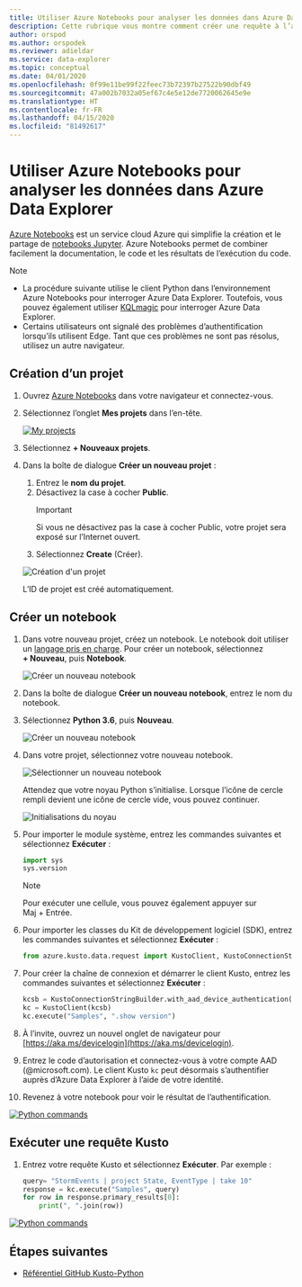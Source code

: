 ```yaml
---
title: Utiliser Azure Notebooks pour analyser les données dans Azure Data Explorer
description: Cette rubrique vous montre comment créer une requête à l’aide d’un notebook Azure
author: orspod
ms.author: orspodek
ms.reviewer: adieldar
ms.service: data-explorer
ms.topic: conceptual
ms.date: 04/01/2020
ms.openlocfilehash: 0f99e11be99f22feec73b72397b27522b90dbf49
ms.sourcegitcommit: 47a002b7032a05ef67c4e5e12de7720062645e9e
ms.translationtype: HT
ms.contentlocale: fr-FR
ms.lasthandoff: 04/15/2020
ms.locfileid: "81492617"
---
```

# <a name="use-azure-notebooks-to-analyze-data-in-azure-data-explorer"></a>Utiliser Azure Notebooks pour analyser les données dans Azure Data Explorer

[Azure Notebooks](https://notebooks.azure.com/) est un service cloud Azure qui simplifie la création et le partage de [notebooks Jupyter](https://jupyter.org/). Azure Notebooks permet de combiner facilement la documentation, le code et les résultats de l’exécution du code.

> [!Note]
> * La procédure suivante utilise le client Python dans l’environnement Azure Notebooks pour interroger Azure Data Explorer. Toutefois, vous pouvez également utiliser [KQLmagic](https://docs.microsoft.com/azure/data-explorer/kqlmagic) pour interroger Azure Data Explorer.
> * Certains utilisateurs ont signalé des problèmes d’authentification lorsqu’ils utilisent Edge. Tant que ces problèmes ne sont pas résolus, utilisez un autre navigateur.

## <a name="create-a-project"></a>Création d’un projet

1. Ouvrez [Azure Notebooks](https://notebooks.azure.com/) dans votre navigateur et connectez-vous.

1. Sélectionnez l’onglet **Mes projets** dans l’en-tête. 

    [![](media/azurenotebooks/an-myprojects.png "My projects")](media/azurenotebooks/an-myprojects.png#lightbox)

1. Sélectionnez **+ Nouveaux projets**.
    
1. Dans la boîte de dialogue **Créer un nouveau projet** :
    1. Entrez le **nom du projet**.
    1. Désactivez la case à cocher **Public**.
        >[!Important]
        > Si vous ne désactivez pas la case à cocher Public, votre projet sera exposé sur l’Internet ouvert.
    1. Sélectionnez **Create** (Créer).
    
    ![Création d'un projet](media/azurenotebooks/an-create-new-project-blank.png)

    L’ID de projet est créé automatiquement.

## <a name="create-a-notebook"></a>Créer un notebook

1. Dans votre nouveau projet, créez un notebook. Le notebook doit utiliser un [langage pris en charge](https://github.com/Azure/azure-kusto-python#minimum-requirements).
Pour créer un notebook, sélectionnez **+ Nouveau**, puis **Notebook**.

    ![Créer un nouveau notebook](media/azurenotebooks/an-create-new-notebook-menu.png) 

1. Dans la boîte de dialogue **Créer un nouveau notebook**, entrez le nom du notebook.

1. Sélectionnez **Python 3.6**, puis **Nouveau**.
    
    ![Créer un nouveau notebook](media/azurenotebooks/an-create-new-notebook.png) 
    
1. Dans votre projet, sélectionnez votre nouveau notebook.

    ![Sélectionner un nouveau notebook](media/azurenotebooks/an-select-notebook.png)

    Attendez que votre noyau Python s’initialise. Lorsque l’icône de cercle rempli devient une icône de cercle vide, vous pouvez continuer.

    ![Initialisations du noyau](media/azurenotebooks/an-python-init-icon.png)

1. Pour importer le module système, entrez les commandes suivantes et sélectionnez **Exécuter** :
    ```python
    import sys
    sys.version
    ```

    > [!Note]
    > Pour exécuter une cellule, vous pouvez également appuyer sur Maj + Entrée.

1.  Pour importer les classes du Kit de développement logiciel (SDK), entrez les commandes suivantes et sélectionnez **Exécuter** :
    ```python
    from azure.kusto.data.request import KustoClient, KustoConnectionStringBuilder
    ```

1.  Pour créer la chaîne de connexion et démarrer le client Kusto, entrez les commandes suivantes et sélectionnez **Exécuter** :  
    ```python
    kcsb = KustoConnectionStringBuilder.with_aad_device_authentication("https://help.kusto.windows.net")
    kc = KustoClient(kcsb)
    kc.execute("Samples", ".show version")
    ```
1. À l’invite, ouvrez un nouvel onglet de navigateur pour [https://aka.ms/devicelogin](https://aka.ms/devicelogin). 
   
1. Entrez le code d’autorisation et connectez-vous à votre compte AAD (@microsoft.com). Le client Kusto `kc` peut désormais s’authentifier auprès d’Azure Data Explorer à l’aide de votre identité.

1. Revenez à votre notebook pour voir le résultat de l’authentification. 

[![](media/azurenotebooks/an-python-commands.png "Python commands")](media/azurenotebooks/an-python-commands.png#lightbox)

## <a name="execute-a-kusto-query"></a>Exécuter une requête Kusto

1. Entrez votre requête Kusto et sélectionnez **Exécuter**. Par exemple :

    ```python
    query= "StormEvents | project State, EventType | take 10"
    response = kc.execute("Samples", query)
    for row in response.primary_results[0]:
        print(", ".join(row))
    ```    

[![](media/azurenotebooks/an-commands.png "Python commands")](media/azurenotebooks/an-commands.png#lightbox)

## <a name="next-steps"></a>Étapes suivantes

* [Référentiel GitHub Kusto-Python](https://github.com/Azure/azure-kusto-python)
